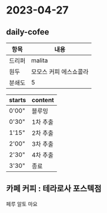 # 2023-04-27 

## daily-cofee

|항목|내용|
|---|---|
|드리퍼|malita|
|원두| 모모스 커피 에스쇼콜라 |
|분쇄도| 5 |

|starts|content|
|-----|-------|
|0'00"| 블루밍 |
|0'30"| 1차 추출 |
|1'15"| 2차 추출 |
|2'00"| 3차 추출 |
|2'30"| 4차 추출 |
|3'30"| 종료 |

## 카페 커피 : 테라로사 포스텍점

페루 알토 마요
